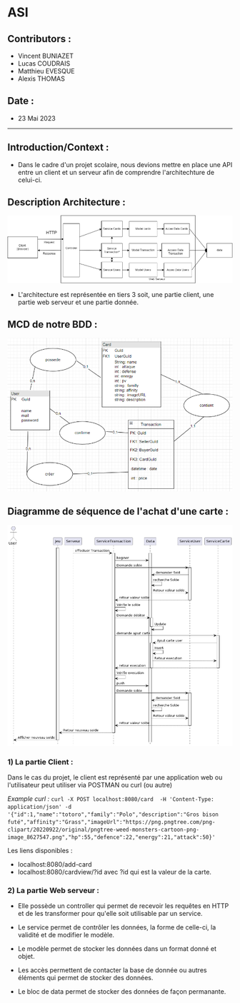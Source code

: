 # ASI
## Contributors :
* Vincent BUNIAZET
* Lucas COUDRAIS
* Matthieu EVESQUE
* Alexis THOMAS
## Date :
* 23 Mai 2023
***
## Introduction/Context :

* Dans le cadre d'un projet scolaire, nous devions mettre en place une API entre un client et un serveur afin de comprendre l'architechture de celui-ci.

## Description Architecture : 

![architecture simplifiée server-client](archi.drawio.png)

* L'architecture est représentée en tiers 3 soit, une partie client, une partie web serveur et une partie donnée.

## MCD de notre BDD : 

![MCD](MCD.png)

## Diagramme de séquence de l'achat d'une carte :

![Diagramme de séquence de l'achat d'une carte](diagramSequenceCarte.png)

### 1) La partie Client :
Dans le cas du projet, le client est représenté par une application web ou l'utilisateur peut utiliser via POSTMAN ou curl (ou autre)

_Example curl :_ 
``` curl -X POST localhost:8080/card  -H 'Content-Type: application/json' -d '{"id":1,"name":"totoro","family":"Polo","description":"Gros bison futé","affinity":"Grass","imageUrl":"https://png.pngtree.com/png-clipart/20220922/original/pngtree-weed-monsters-cartoon-png-image_8627547.png","hp":55,"defence":22,"energy":21,"attack":50}'  ```

Les liens disponibles :
- localhost:8080/add-card
- localhost:8080/cardview/?id avec ?id qui est la valeur de la carte.

### 2) La partie Web serveur :
    
* Elle possède un controller qui permet de recevoir les requêtes en HTTP et de les transformer pour qu'elle soit utilisable par un service. 

* Le service permet de contrôler les données, la forme de celle-ci, la validité et de modifier le modèle.

* Le modèle permet de stocker les données dans un format donné et objet. 

* Les accès permettent de contacter la base de donnée ou autres éléments qui permet de stocker des données. 

* Le bloc de data permet de stocker des données de façon permanante. 


